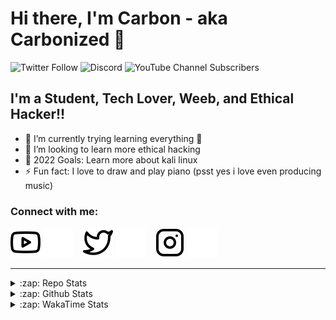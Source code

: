 # Hi there, I'm Carbon - aka Carbonized 👋

![Twitter Follow](https://img.shields.io/twitter/follow/CarbonEmSelf?color=%231DA1F2&logo=Twitter&style=for-the-badge)
![Discord](https://img.shields.io/discord/798377736472363038?label=Join%20COTP&logo=Discord&style=for-the-badge)
![YouTube Channel Subscribers](https://img.shields.io/youtube/channel/subscribers/UC9Vm_yzyskUPAjnqaoc36XQ?color=%23FF0000&label=Carbonized&logo=Youtube&logoColor=%23FF0000&style=for-the-badge)

## I'm a Student, Tech Lover, Weeb, and Ethical Hacker!!

- 🌱 I’m currently trying learning everything 🤣
- 👯 I’m looking to learn more ethical hacking
- 🥅 2022 Goals: Learn more about kali linux
- ⚡ Fun fact: I love to draw and play piano (psst yes i love even producing music)

### Connect with me:

[![website](./img/youtube-light.svg)](https://youtube.com/channel/UC9Vm_yzyskUPAjnqaoc36XQ#gh-light-mode-only)
[![website](./img/youtube-dark.svg)](https://youtube.com/channel/UC9Vm_yzyskUPAjnqaoc36XQ#gh-dark-mode-only)
&nbsp;&nbsp;
[![website](./img/twitter-light.svg)](https://twitter.com/CarbonEmSelf#gh-light-mode-only)
[![website](./img/twitter-dark.svg)](https://twitter.com/CarbonEmSelf#gh-dark-mode-only)
&nbsp;&nbsp;
[![website](./img/instagram-light.svg)](https://instagram.com/carbonemself#gh-light-mode-only)
[![website](./img/instagram-dark.svg)](https://instagram.com/carbonemself#gh-dark-mode-only)

---

<details>
    <summary>:zap: Repo Stats</summary>

<!--START_SECTION:activity-->

</details>

<details>
    <summary>:zap: Github Stats</summary>

![Carbon's GitHub stats](https://github-readme-stats-carbonemself.vercel.app/api?username=CarbonEmSelf&showicons=true&theme=material-palenight)

</details>

<details>
    <summary>:zap: WakaTime Stats</summary>

<!--START_SECTION:waka-->

![Code Time](http://img.shields.io/badge/Code%20Time-21%20mins-blue)

![Profile Views](http://img.shields.io/badge/Profile%20Views-14-blue)

**🐱 My GitHub Data**

> 🏆 22 Contributions in the Year 2022
>
> 📦 105 Bytes Used in GitHub's Storage
>
> 🚫 Not Opted to Hire
>
> 📜 2 Public Repositories
>
> 🔑 1 Private Repository
>
> **I'm an Early 🐤**

```text
🌞 Morning    9 commits      ██████████░░░░░░░░░░░░░░░   40.91%
🌆 Daytime    13 commits     ██████████████░░░░░░░░░░░   59.09%
🌃 Evening    0 commits      ░░░░░░░░░░░░░░░░░░░░░░░░░   0.0%
🌙 Night      0 commits      ░░░░░░░░░░░░░░░░░░░░░░░░░   0.0%

```

📅 **I'm Most Productive on Thursday**

```text
Monday       0 commits      ░░░░░░░░░░░░░░░░░░░░░░░░░   0.0%
Tuesday      0 commits      ░░░░░░░░░░░░░░░░░░░░░░░░░   0.0%
Wednesday    0 commits      ░░░░░░░░░░░░░░░░░░░░░░░░░   0.0%
Thursday     22 commits     █████████████████████████   100.0%
Friday       0 commits      ░░░░░░░░░░░░░░░░░░░░░░░░░   0.0%
Saturday     0 commits      ░░░░░░░░░░░░░░░░░░░░░░░░░   0.0%
Sunday       0 commits      ░░░░░░░░░░░░░░░░░░░░░░░░░   0.0%

```

📊 **This Week I Spent My Time On**

```text
⌚︎ Time Zone: Asia/Kolkata

💬 Programming Languages:
No Activity Tracked This Week

🔥 Editors:
No Activity Tracked This Week

🐱‍💻 Projects:
No Activity Tracked This Week

💻 Operating System:
No Activity Tracked This Week

```

**I Mostly Code in Python**

```text
Python                   1 repo              █████████████████████████   100.0%

```

**Timeline**

![Chart not found](https://raw.githubusercontent.com/CarbonEmSelf/CarbonEmSelf/master/charts/bar_graph.png)

Last Updated on 12/05/2022 07:32:00 UTC

<!--END_SECTION:waka-->

</details>
